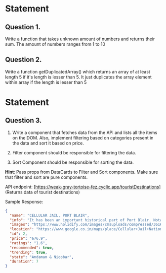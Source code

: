 # Statement

## Question 1.

Write a function that takes unknown amount of numbers and returns their sum. The amount of numbers ranges from 1 to 10

## Question 2.
Write a function getDuplicatedArray() which returns an array of at least length 5 if it's length is lesser than 5. It just duplicates the array element within array if the length is lesser than 5


# Statement

## Question 3.

1. Write a component that fetches data from the API and lists all the items on the DOM. Also, implement filtering based on categories present in the data and sort it based on price.
2. Filter component should be responsible for filtering the data.

3. Sort Component should be responsible for sorting the data.

**Hint**: Pass props from DataCards to Filter and Sort components. Make sure that filter and sort are pure components.

API endpoint: [https://weak-gray-tortoise-fez.cyclic.app/touristDestinations] (Returns data of tourist destinations)

Sample Response:

```json
{
  "name": "CELLULAR JAIL, PORT BLAIR",
  "info": "It has been an important historical part of Port Blair. Notable freedom fighters such as Veer Savarkar, Jogendra Shukla, Batukeshwar Dutt, and Babarao Savarkar were some of the inmates here. Don’t miss the light and sound show (Monday, Wednesday, and Friday) when you visit Cellular Jail.",
  "images": "https://www.holidify.com/images/cmsuploads/compressed/3616_20190213160612jpg",
  "location": "https://www.google.co.in/maps/place/Cellular+Jail+National+Monument/@11.6738247479768,15z/data=!4m2!3m1!1s0x0:0x616a8c6623fdba3f?ved=2ahUKEwihqtPEuvPlAhU4IbcAHThdBsAQ_BIwJnoECA4QCA",
  "id": 2,
  "price": "676.9",
  "ratings": "1.6",
  "recommended": true,
  "trending": true,
  "state": "Andaman & Nicobar",
  "duration": 7
}
```
